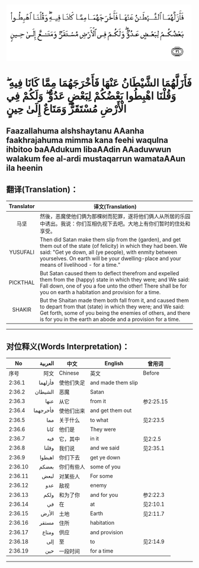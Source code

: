 ![002:036](images/002_036.gif)

#  فَأَزَلَّهُمَا الشَّيْطَانُ عَنْهَا فَأَخْرَجَهُمَا مِمَّا كَانَا فِيهِ ۖ وَقُلْنَا اهْبِطُوا بَعْضُكُمْ لِبَعْضٍ عَدُوٌّ ۖ وَلَكُمْ فِي الْأَرْضِ مُسْتَقَرٌّ وَمَتَاعٌ إِلَىٰ حِينٍ 

## Faazallahuma alshshaytanu AAanha faakhrajahuma mimma kana feehi waqulna ihbitoo baAAdukum libaAAdin AAaduwwun walakum fee al-ardi mustaqarrun wamataAAun ila heenin

## 翻译(Translation)：

| Translator | 译文(Translation)                                            |
|:----------:| ------------------------------------------------------------ |
| 马坚       | 然後，恶魔使他们俩为那棵树而犯罪，遂将他们俩人从所居的乐园中诱出。我说：你们互相仇视下去吧。大地上有你们暂时的住处和享受。 |
| YUSUFALI   | Then did Satan make them slip from the (garden), and get them out of the state (of felicity) in which they had been. We said: "Get ye down, all (ye people), with enmity between yourselves. On earth will be your dwelling-place and your means of livelihood - for a time." |
| PICKTHAL   | But Satan caused them to deflect therefrom and expelled them from the (happy) state in which they were; and We said: Fall down, one of you a foe unto the other! There shall be for you on earth a habitation and provision for a time. |
| SHAKIR     | But the Shaitan made them both fall from it, and caused them to depart from that (state) in which they were; and We said: Get forth, some of you being the enemies of others, and there is for you in the earth an abode and a provision for a time. |

---

## 对位释义(Words Interpretation)：

| No      | العربية  | 中文       | English            | 曾用词    |
| ------- | --------:| ---------- | ------------------ | --------- |
| 序号    | 阿文     | Chinese    | 英文               | Before    |
| 2:36.1  | فأزلهما  | 使他们失足 | and made them slip |           |
| 2:36.2  | الشيطان  | 恶魔       | Satan              |           |
| 2:36.3  | عنها     | 从它       | from it            | 参2:25.15 |
| 2:36.4  | فأخرجهما | 使他们出来 | and get them out   |           |
| 2:36.5  | مما      | 关于什么   | to what            | 见2:23.5  |
| 2:36.6  | كانا     | 他们是     | They were          |           |
| 2:36.7  | فيه      | 它，其中   | in it              | 见2:2.5   |
| 2:36.8  | وقلنا    | 我们说     | and we said        | 见2:35.1  |
| 2:36.9  | اهبطوا   | 你们下去   | get ye down        |           |
| 2:36.10 | بعضكم    | 你们有些人 | some of you        |           |
| 2:36.11 | لبعض     | 对某些人   | For some           |           |
| 2:36.12 | عدو      | 敌视       | enemy              |           |
| 2:36.13 | ولكم     | 和为了你   | and for you        | 参2:22.3  |
| 2:36.14 | في       | 在         | at                 | 见2:10.1  |
| 2:36.15 | الأرض    | 土地       | Earth              | 见2:11.7  |
| 2:36.16 | مستقر    | 住所       | habitation         |           |
| 2:36.17 | ومتاع    | 供应       | and provision      |           |
| 2:36.18 | إلى      | 至         | to                 | 见2:14.9  |
| 2:36.19 | حين      | 一段时间   | for a time         |           |

---
